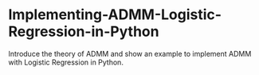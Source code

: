 # Implementing-ADMM-Logistic-Regression-in-Python
Introduce the theory of ADMM and show an example to implement ADMM with Logistic Regression in Python.
